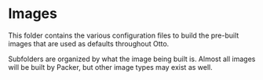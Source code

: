 # Images

This folder contains the various configuration files to build the
pre-built images that are used as defaults throughout Otto.

Subfolders are organized by what the image being built is. Almost all
images will be built by Packer, but other image types may exist as well.
